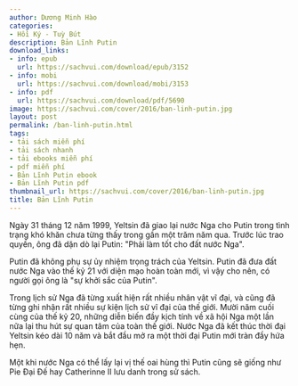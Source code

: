 ```yaml
---
author: Dương Minh Hào
categories:
- Hồi Ký - Tuỳ Bút
description: Bản Lĩnh Putin
download_links:
- info: epub
  url: https://sachvui.com/download/epub/3152
- info: mobi
  url: https://sachvui.com/download/mobi/3153
- info: pdf
  url: https://sachvui.com/download/pdf/5690
image: https://sachvui.com/cover/2016/ban-linh-putin.jpg
layout: post
permalink: /ban-linh-putin.html
tags:
- tải sách miễn phí
- tải sách nhanh
- tải ebooks miễn phí
- pdf miễn phí
- Bản Lĩnh Putin ebook
- Bản Lĩnh Putin pdf
thumbnail_url: https://sachvui.com/cover/2016/ban-linh-putin.jpg
title: Bản Lĩnh Putin
---
```


 <div class="item-desc text-justify"> <p>Ngày 31 tháng 12 năm 1999, Yeltsin đã giao lại nước Nga cho Putin trong tình trạng khó khăn chưa từng thấy trong gần một trăm năm qua. Trước lúc trao quyền, ông đã dặn dò lại Putin: "Phải làm tốt cho đất nước Nga".</p><p>Putin đã không phụ sự ủy nhiệm trọng trách của Yeltsin. Putin đã đưa đất nước Nga vào thế kỷ 21 với diện mạo hoàn toàn mới, vì vậy cho nên, có người gọi ông là "sự khởi sắc của Putin".</p><p>Trong lịch sử Nga đã từng xuất hiện rất nhiều nhân vật vĩ đại, và cũng đã từng ghi nhận rất nhiều sự kiện lịch sử vĩ đại của thế giới. Mười năm cuối cùng của thế kỷ 20, những diễn biến đầy kịch tính về xã hội Nga một lần nữa lại thu hút sự quan tâm của toàn thế giới. Nước Nga đã kết thúc thời đại Yeltsin kéo dài 10 năm và bắt đầu mở ra một thời đại Putin mới tràn đầy hứa hẹn.</p><p>Một khi nước Nga có thể lấy lại vị thế oai hùng thì Putin cũng sẽ giống như Pie Đại Đế hay Catherinne II lưu danh trong sử sách.</p> </div>